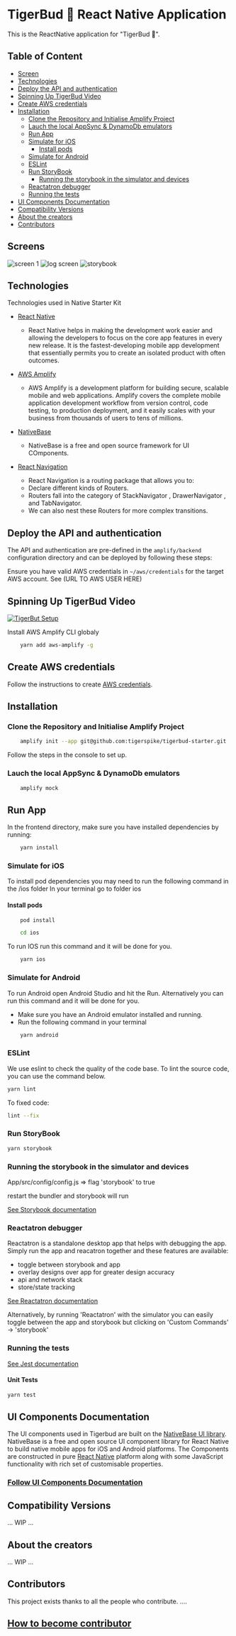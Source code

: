 # TigerBud 🍑 React Native Application

This is the ReactNative application for "TigerBud 🍑".

## Table of Content

- [Screen](#Screen)
- [Technologies](#Technologies)
- [Deploy the API and authentication](#Deploy-the-API-and-authentication)
- [Spinning Up TigerBud Video](#Spinning-Up-TigerBud-Video)
- [Create AWS credentials](#Create-AWS-credentials)
- [Installation](#Installation)
  - [Clone the Repository and Initialise Amplify Project](#Clone-the-Repository-and-Initialise-Amplify-Project)
  - [Lauch the local AppSync & DynamoDb emulators](#Lauch-the-local-AppSync-&-DynamoDb-emulators)
  - [Run App](#Run-App)
  - [Simulate for iOS](#Simulate-for-iOS)
    - [Install pods](#Install-pods)
  - [Simulate for Android](#Simulate-for-Android)
  - [ESLint](#ESLint)
  - [Run StoryBook](#Run-StoryBook)
    - [Running the storybook in the simulator and devices](#Running-the-storybook-in-the-simulator-and-devices)
  - [Reactatron debugger](#Reactatron-debugger)
  - [Running the tests](#Running-the-tests)
- [UI Components Documentation](#UI-Components-Documentation)
- [Compatibility Versions](#Compatibility-Versions)
- [About the creators](#about-the-creators)
- [Contributors](#Contributors)

## Screens

![screen 1](./image/screen1.gif)
![log screen](./image/logScreen.gif)
![storybook](./image/storybook.gif)

## Technologies

Technologies used in Native Starter Kit

- [React Native](https://github.com/facebook/react-native)
  - React Native helps in making the development work easier and allowing the developers to focus on the core app features in every new release. It is the fastest-developing mobile app development that essentially permits you to create an isolated product with often outcomes.
- [AWS Amplify](https://docs.amplify.aws/start/q/integration/react-native)

  - AWS Amplify is a development platform for building secure, scalable mobile and web applications.
    Amplify covers the complete mobile application development workflow from version control, code testing, to production deployment, and it easily scales with your business from thousands of users to tens of millions.

- [NativeBase](https://nativebase.io/)
  - NativeBase is a free and open source framework for UI COmponents.
- [React Navigation](https://reactnavigation.org/)
  - React Navigation is a routing package that allows you to:
  - Declare different kinds of Routers.
  - Routers fall into the category of StackNavigator , DrawerNavigator , and TabNavigator.
  - We can also nest these Routers for more complex transitions.

## Deploy the API and authentication

The API and authentication are pre-defined in the `amplify/backend` configuration directory and can be deployed by following these steps:

Ensure you have valid AWS credentials in `~/aws/credentials` for the target AWS account. See (URL TO AWS USER HERE)

## Spinning Up TigerBud Video

[![TigerBut Setup](https://img.youtube.com/vi/vTbFhDH3OIs/0.jpg)](https://youtu.be/vTbFhDH3OIs 'TigerBut Setup')

Install AWS Amplify CLI globaly

```bash
    yarn add aws-amplify -g
```

## Create AWS credentials

Follow the instructions to create [AWS credentials](./create-iam-user.md).

## Installation

### Clone the Repository and Initialise Amplify Project

```bash
    amplify init --app git@github.com:tigerspike/tigerbud-starter.git
```

Follow the steps in the console to set up.

### Lauch the local AppSync & DynamoDb emulators

```bash
    amplify mock
```

## Run App

In the frontend directory, make sure you have installed dependencies by running:

```bash
    yarn install
```

### Simulate for iOS

To install pod dependencies you may need to run the following command in the /ios folder
In your terminal go to folder ios

#### Install pods

```bash
    pod install
```

```bash
    cd ios
```

To run IOS run this command and it will be done for you.

```bash
    yarn ios
```

### Simulate for Android

To run Android open Android Studio and hit the Run. Alternatively you can run this command and it will be done for you.

- Make sure you have an Android emulator installed and running.
- Run the following command in your terminal

```bash
    yarn android

```

### ESLint

We use eslint to check the quality of the code base. To lint the source code, you can use the command below.

```bash
yarn lint
```

To fixed code:

```bash
lint --fix
```

### Run StoryBook

```bash
yarn storybook
```

### Running the storybook in the simulator and devices

App/src/config/config.js => flag 'storybook' to true

restart the bundler and storybook will run

[See Storybook documentation](./react-native/tools/storybook.md)

### Reactatron debugger

Reactatron is a standalone desktop app that helps with debugging the app.
Simply run the app and reacatron together and these features are available:

- toggle between storybook and app
- overlay designs over app for greater design accuracy
- api and network stack
- store/state tracking

[See Reactatron documentation](./react-native/tools/reactotron.md)

Alternatively, by running 'Reactatron' with the simulator you can easily toggle
between the app and storybook but clicking on 'Custom Commands' -> 'storybook'

### Running the tests

[See Jest documentation](./react-native/tools/jest.md)

#### Unit Tests

```bash
yarn test
```

## UI Components Documentation

The UI components used in Tigerbud are built on the [NativeBase UI library](https://nativebase.io/). NativeBase is a free and open source UI component library for React Native to build native mobile apps for iOS and Android platforms.
The Components are constructed in pure [React Native](https://github.com/facebook/react-native) platform along with some JavaScript functionality with rich set of customisable properties.

### [Follow UI Components Documentation](./react-native/ui/index.md)

## Compatibility Versions

... WIP ...

## About the creators

... WIP ...

## Contributors

This project exists thanks to all the people who contribute. ....

## [How to become contributor](./contributions.md)
